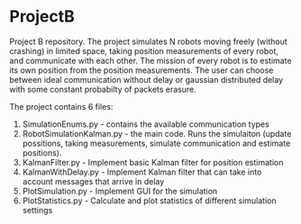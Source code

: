 # ProjectB
Project B repository.
The project simulates N robots moving freely (without crashing) in limited space, taking position measurements of every robot, and communicate with each other. The mission of every robot is to estimate its own position from the position measurements.
The user can choose between ideal communication without delay or gaussian distributed delay with some constant probabilty of packets erasure.

The project contains 6 files:
1. SimulationEnums.py - contains the available communication types
2. RobotSimulationKalman.py - the main code. Runs the simulaiton (update possitions, taking measurements, simulate communication and estimate positions).
3. KalmanFilter.py - Implement basic Kalman filter for position estimation 
4. KalmanWithDelay.py - Implement Kalman filter that can take into account messages that arrive in delay
5. PlotSimulation.py - Implement GUI for the simulation
6. PlotStatistics.py - Calculate and plot statistics of different simulation settings 